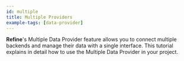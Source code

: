 ```yaml
---
id: multiple
title: Multiple Providers
example-tags: [data-provider]
---
```


**Refine**'s Multiple Data Provider feature allows you to connect multiple backends and manage their data with a single interface. This tutorial explains in detail how to use the Multiple Data Provider in your project.

<CodeSandboxExample path="data-provider-multiple" />

